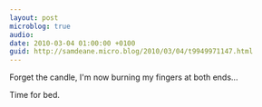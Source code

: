 ```yaml
---
layout: post
microblog: true
audio: 
date: 2010-03-04 01:00:00 +0100
guid: http://samdeane.micro.blog/2010/03/04/t9949971147.html
---
```

Forget the candle, I'm now burning my fingers at both ends...

Time for bed.
